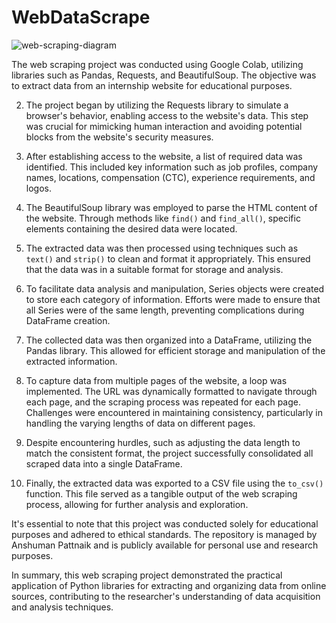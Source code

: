 # WebDataScrape

![web-scraping-diagram](https://github.com/ANSHPG/WebDataScrape/assets/132222062/4f4d8751-738a-41d4-a6b8-ba66db144ab9)


The web scraping project was conducted using Google Colab, utilizing libraries such as Pandas, Requests, and BeautifulSoup. The objective was to extract data from an internship website for educational purposes.

2. The project began by utilizing the Requests library to simulate a browser's behavior, enabling access to the website's data. This step was crucial for mimicking human interaction and avoiding potential blocks from the website's security measures.

3. After establishing access to the website, a list of required data was identified. This included key information such as job profiles, company names, locations, compensation (CTC), experience requirements, and logos.

4. The BeautifulSoup library was employed to parse the HTML content of the website. Through methods like `find()` and `find_all()`, specific elements containing the desired data were located.

5. The extracted data was then processed using techniques such as `text()` and `strip()` to clean and format it appropriately. This ensured that the data was in a suitable format for storage and analysis.

6. To facilitate data analysis and manipulation, Series objects were created to store each category of information. Efforts were made to ensure that all Series were of the same length, preventing complications during DataFrame creation.

7. The collected data was then organized into a DataFrame, utilizing the Pandas library. This allowed for efficient storage and manipulation of the extracted information.

8. To capture data from multiple pages of the website, a loop was implemented. The URL was dynamically formatted to navigate through each page, and the scraping process was repeated for each page. Challenges were encountered in maintaining consistency, particularly in handling the varying lengths of data on different pages.

9. Despite encountering hurdles, such as adjusting the data length to match the consistent format, the project successfully consolidated all scraped data into a single DataFrame.

10. Finally, the extracted data was exported to a CSV file using the `to_csv()` function. This file served as a tangible output of the web scraping process, allowing for further analysis and exploration.

It's essential to note that this project was conducted solely for educational purposes and adhered to ethical standards. The repository is managed by Anshuman Pattnaik and is publicly available for personal use and research purposes.

In summary, this web scraping project demonstrated the practical application of Python libraries for extracting and organizing data from online sources, contributing to the researcher's understanding of data acquisition and analysis techniques.
